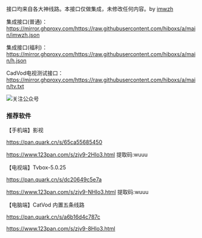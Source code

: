 接口均来自各大神线路。本接口仅做集成，未修改任何内容。by [imwzh](https://www.imwzh.com)



集成接口(普通)：https://mirror.ghproxy.com/https://raw.githubusercontent.com/hiboxs/a/main/imwzh.json

集成接口(福利)：https://mirror.ghproxy.com/https://raw.githubusercontent.com/hiboxs/a/main/h.json

CadVod电视测试接口：https://mirror.ghproxy.com/https://raw.githubusercontent.com/hiboxs/a/main/tv.txt

![关注公众号](https://raw.githubusercontent.com/hiboxs/a/main/image.png)


### 推荐软件

【手机端】影视

https://pan.quark.cn/s/65ca55685450

https://www.123pan.com/s/zjv9-2HIo3.html  提取码:wuuu



【电视端】Tvbox-5.0.25

https://pan.quark.cn/s/dc20649c5e7a

https://www.123pan.com/s/zjv9-NHIo3.html 提取码:wuuu



【电脑端】CatVod 内置五条线路

https://pan.quark.cn/s/a6b16d4c787c

https://www.123pan.com/s/zjv9-8HIo3.html







